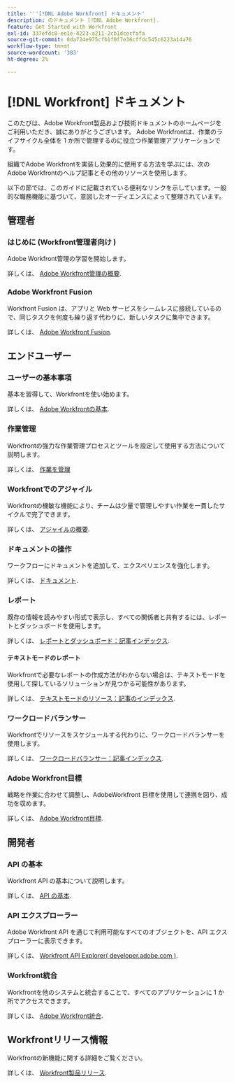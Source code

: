 ```yaml
---
title: '''[!DNL Adobe Workfront] ドキュメント'
description: のドキュメント [!DNL Adobe Workfront].
feature: Get Started with Workfront
exl-id: 337efdc8-ee1e-4223-a211-2cb1dcecfafa
source-git-commit: 0da724e975cfb1f0f7e36cffdc545c6223a14a76
workflow-type: tm+mt
source-wordcount: '383'
ht-degree: 2%

---
```


# [!DNL Workfront] ドキュメント

このたびは、Adobe Workfront製品および技術ドキュメントのホームページをご利用いただき、誠にありがとうございます。 Adobe Workfrontは、作業のライフサイクル全体を 1 か所で管理するのに役立つ作業管理アプリケーションです。

組織でAdobe Workfrontを実装し効果的に使用する方法を学ぶには、次のAdobe Workfrontのヘルプ記事とその他のリソースを使用します。

以下の節では、このガイドに記載されている便利なリンクを示しています。一般的な職務機能に基づいて、意図したオーディエンスによって整理されています。

## 管理者

### はじめに (Workfront管理者向け )

Adobe Workfront管理の学習を開始します。

詳しくは、 [Adobe Workfront管理の概要](/help/quicksilver/administration-and-setup/get-started-wf-administration/get-started-with-wf-administration.md).

### Adobe Workfront Fusion

Workfront Fusion は、アプリと Web サービスをシームレスに接続しているので、同じタスクを何度も繰り返す代わりに、新しいタスクに集中できます。

詳しくは、 [Adobe Workfront Fusion](/help/quicksilver/workfront-fusion/workfront-fusion-2.md).

## エンドユーザー

### ユーザーの基本事項

基本を習得して、Workfrontを使い始めます。

詳しくは、 [Adobe Workfrontの基本](/help/quicksilver/workfront-basics/workfront-basics.md).

### 作業管理

Workfrontの強力な作業管理プロセスとツールを設定して使用する方法について説明します。

詳しくは、 [作業を管理](/help/quicksilver/manage-work/manage-work.md)


### Workfrontでのアジャイル

Workfrontの機敏な機能により、チームは少量で管理しやすい作業を一貫したサイクルで完了できます。

詳しくは、 [アジャイルの概要](/help/quicksilver/agile/agile-overview.md).

### ドキュメントの操作

ワークフローにドキュメントを追加して、エクスペリエンスを強化します。

詳しくは、 [ドキュメント](/help/quicksilver/documents/documents-overview.md).

### レポート

既存の情報を読みやすい形式で表示し、すべての関係者と共有するには、レポートとダッシュボードを使用します。

詳しくは、 [レポートとダッシュボード：記事インデックス](/help/quicksilver/reports-and-dashboards/reports-and-dashboards-overview.md).

#### テキストモードのレポート

Workfrontで必要なレポートの作成方法がわからない場合は、テキストモードを使用して探しているソリューションが見つかる可能性があります。

詳しくは、 [テキストモードのリソース：記事のインデックス](/help/quicksilver/reports-and-dashboards/reports/text-mode/text-mode-resources.md).

### ワークロードバランサー

Workfrontでリソースをスケジュールする代わりに、ワークロードバランサーを使用します。

詳しくは、 [ワークロードバランサー：記事インデックス](/help/quicksilver/resource-mgmt/workload-balancer/workload-balancer.md).

### Adobe Workfront目標

戦略を作業に合わせて調整し、AdobeWorkfront 目標を使用して連携を図り、成功を収めます。

詳しくは、 [Adobe Workfront目標](/help/quicksilver/workfront-goals/workfront-goals.md).

## 開発者

### API の基本

Workfront API の基本について説明します。

詳しくは、 [API の基本](/help/quicksilver/wf-api/general/api-basics.md).

### API エクスプローラー

Adobe Workfront API を通じて利用可能なすべてのオブジェクトを、API エクスプローラーに表示できます。

詳しくは、 [Workfront API Explorer( developer.adobe.com )](https://developer.adobe.com/workfront/api-explorer/).

### Workfront統合

Workfrontを他のシステムと統合することで、すべてのアプリケーションに 1 か所でアクセスできます。

詳しくは、 [Adobe Workfront統合](/help/quicksilver/workfront-integrations-and-apps/workfront-integrations.md).

## Workfrontリリース情報

Workfrontの新機能に関する詳細をご覧ください。

詳しくは、 [Workfront製品リリース](/help/quicksilver/product-announcements/product-releases/product-releases.md).